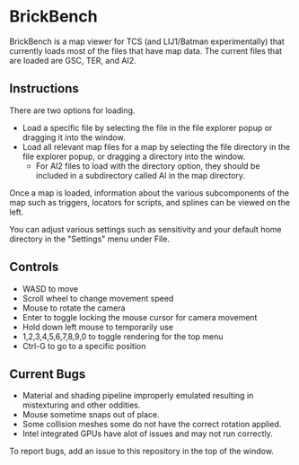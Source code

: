 # BrickBench
BrickBench is a map viewer for TCS (and LIJ1/Batman experimentally) that currently loads most of the files that have map data. The current files
that are loaded are GSC, TER, and AI2.

## Instructions
There are two options for loading. 
* Load a specific file by selecting the file in the file explorer popup or dragging it into the window.
* Load all relevant map files for a map by selecting the file directory in the file explorer popup, or dragging a directory into the window.
  * For AI2 files to load with the
directory option, they should be included in a subdirectory called AI in the map directory.

Once a map is loaded, information about the various subcomponents of the map such as triggers, locators for scripts, and splines can
be viewed on the left.

You can adjust various settings such as sensitivity and your default home directory in the "Settings" menu under File.

## Controls
* WASD to move
* Scroll wheel to change movement speed
* Mouse to rotate the camera
* Enter to toggle locking the mouse cursor for camera movement
* Hold down left mouse to temporarily use 
* 1,2,3,4,5,6,7,8,9,0 to toggle rendering for the top menu
* Ctrl-G to go to a specific position

## Current Bugs
* Material and shading pipeline improperly emulated resulting in mistexturing and other oddities.
* Mouse sometime snaps out of place.
* Some collision meshes some do not have the correct rotation applied.
* Intel integrated GPUs have alot of issues and may not run correctly.

To report bugs, add an issue to this repository in the top of the window.
